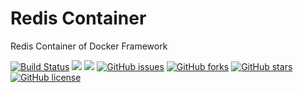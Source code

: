 # Redis Container
Redis Container of Docker Framework


[![Build Status](https://travis-ci.org/dockerframework/redis.svg?branch=master)](https://travis-ci.org/dockerframework/redis) [![](https://images.microbadger.com/badges/image/dockerframework/redis:3.2.svg)](https://microbadger.com/images/dockerframework/redis:3.2 "Layers") [![](https://images.microbadger.com/badges/version/dockerframework/redis:3.2.svg)](https://microbadger.com/images/dockerframework/redis:3.2 "Version") [![GitHub issues](https://img.shields.io/github/issues/dockerframework/redis.svg)](https://github.com/dockerframework/redis/issues) [![GitHub forks](https://img.shields.io/github/forks/dockerframework/redis.svg)](https://github.com/dockerframework/redis/network) [![GitHub stars](https://img.shields.io/github/stars/dockerframework/redis.svg)](https://github.com/dockerframework/redis/stargazers) [![GitHub license](https://img.shields.io/badge/license-MIT-blue.svg)](https://raw.githubusercontent.com/dockerframework/redis/master/LICENSE)
